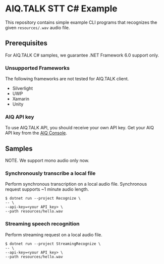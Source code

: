 # AIQ.TALK STT C# Example

This repository contains simple example CLI programs that recognizes the given `resources/.wav` audio file.

## Prerequisites

For AIQ.TALK C# samples, we guarantee .NET Framework 6.0 support only.

### Unsupported Frameworks

The following frameworks are not tested for AIQ.TALK client.

* Silverlight
* UWP
* Xamarin
* Unity

### AIQ API key

To use AIQ.TALK API, you should receive your own API key.
Get your AIQ API key from the
[AIQ Console](https://aiq.skelterlabs.com/console).

## Samples

NOTE. We support mono audio only now.

### Synchronously transcribe a local file

Perform synchronous transcription on a local audio file.
Synchronous request supports ~1 minute audio length.

```shell
$ dotnet run --project Recognize \
-- \
--api-key=<your API key> \
--path resources/hello.wav
```

### Streaming speech recognition

Perform streaming request on a local audio file.

```shell
$ dotnet run --project StreamingRecognize \
-- \
--api-key=<your API key> \
--path resources/hello.wav
```